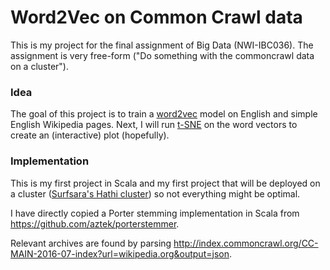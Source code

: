 # Word2Vec on Common Crawl data

This is my project for the final assignment of Big Data (NWI-IBC036).
The assignment is very free-form ("Do something with the commoncrawl data on a cluster").

### Idea
The goal of this project is to train a [word2vec](https://en.wikipedia.org/wiki/Word2vec) model on English and simple English Wikipedia pages. Next, I will run [t-SNE](https://en.wikipedia.org/wiki/T-distributed_stochastic_neighbor_embedding) on the word vectors to create an (interactive) plot (hopefully).


### Implementation
This is my first project in Scala and my first project that will be deployed on a cluster ([Surfsara's Hathi cluster](https://userinfo.surfsara.nl/systems/hadoop/hathi)) so not everything might be optimal.

I have directly copied a Porter stemming implementation in Scala from https://github.com/aztek/porterstemmer. 

Relevant archives are found by parsing http://index.commoncrawl.org/CC-MAIN-2016-07-index?url=wikipedia.org&output=json.
